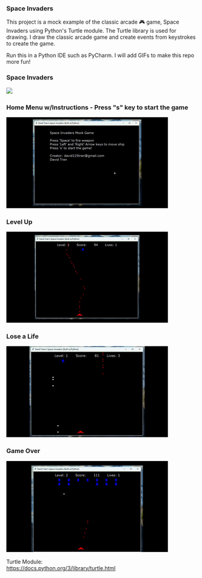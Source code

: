 ### Space Invaders
  
This project is a mock example of the classic arcade 🎮 game, Space Invaders using Python's Turtle module.  The Turtle library is used for drawing.  I draw the classic arcade game and create events from keystrokes to create the game.  
  
Run this in a Python IDE such as PyCharm.  I will add GIFs to make this repo more fun!  
  
### Space Invaders
![](https://github.com/david125tran/space_invaders/blob/main/GIFs/SpaceInvaders.gif)  

### Home Menu w/Instructions - Press "s" key to start the game  
![](https://github.com/david125tran/space_invaders/blob/main/GIFs/StartGame.gif)  
  
### Level Up
![](https://github.com/david125tran/space_invaders/blob/main/GIFs/LevelUp.gif)
  
### Lose a Life  
![](https://github.com/david125tran/space_invaders/blob/main/GIFs/LoseLife.gif)
  
### Game Over  
![](https://github.com/david125tran/space_invaders/blob/main/GIFs/GameOver.gif)
  
Turtle Module:  
https://docs.python.org/3/library/turtle.html
